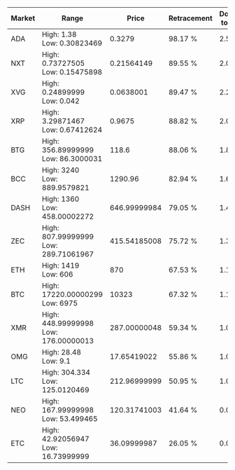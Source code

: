 | Market | Range | Price| Retracement | Doubles to 50% |
| --- | --- | --- | --- | --- |
| ADA | High: 1.38<br />Low: 0.30823469 | 0.3279 | 98.17 % | 2.57 |
| NXT | High: 0.73727505<br />Low: 0.15475898 | 0.21564149 | 89.55 % | 2.07 |
| XVG | High: 0.24899999<br />Low: 0.042 | 0.0638001 | 89.47 % | 2.28 |
| XRP | High: 3.29871467<br />Low: 0.67412624 | 0.9675 | 88.82 % | 2.05 |
| BTG | High: 356.89999999<br />Low: 86.3000031 | 118.6 | 88.06 % | 1.87 |
| BCC | High: 3240<br />Low: 889.9579821 | 1290.96 | 82.94 % | 1.60 |
| DASH | High: 1360<br />Low: 458.00002272 | 646.99999984 | 79.05 % | 1.40 |
| ZEC | High: 807.99999999<br />Low: 289.71061967 | 415.54185008 | 75.72 % | 1.32 |
| ETH | High: 1419<br />Low: 606 | 870 | 67.53 % | 1.16 |
| BTC | High: 17220.00000299<br />Low: 6975 | 10323 | 67.32 % | 1.17 |
| XMR | High: 448.99999998<br />Low: 176.00000013 | 287.00000048 | 59.34 % | 1.09 |
| OMG | High: 28.48<br />Low: 9.1 | 17.65419022 | 55.86 % | 1.06 |
| LTC | High: 304.334<br />Low: 125.0120469 | 212.96999999 | 50.95 % | 1.01 |
| NEO | High: 167.99999998<br />Low: 53.499465 | 120.31741003 | 41.64 % | 0.00 |
| ETC | High: 42.92056947<br />Low: 16.73999999 | 36.09999987 | 26.05 % | 0.00 |
